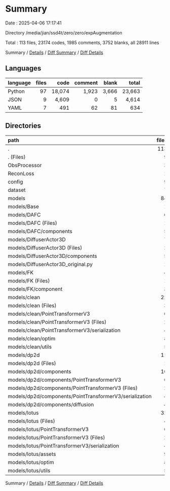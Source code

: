 # Summary

Date : 2025-04-06 17:17:41

Directory /media/jian/ssd4t/zero/zero/expAugmentation

Total : 113 files,  23174 codes, 1985 comments, 3752 blanks, all 28911 lines

Summary / [Details](details.md) / [Diff Summary](diff.md) / [Diff Details](diff-details.md)

## Languages
| language | files | code | comment | blank | total |
| :--- | ---: | ---: | ---: | ---: | ---: |
| Python | 97 | 18,074 | 1,923 | 3,666 | 23,663 |
| JSON | 9 | 4,609 | 0 | 5 | 4,614 |
| YAML | 7 | 491 | 62 | 81 | 634 |

## Directories
| path | files | code | comment | blank | total |
| :--- | ---: | ---: | ---: | ---: | ---: |
| . | 113 | 23,174 | 1,985 | 3,752 | 28,911 |
| . (Files) | 9 | 1,873 | 262 | 457 | 2,592 |
| ObsProcessor | 3 | 922 | 124 | 234 | 1,280 |
| ReconLoss | 1 | 149 | 4 | 35 | 188 |
| config | 9 | 606 | 80 | 113 | 799 |
| dataset | 7 | 2,063 | 308 | 482 | 2,853 |
| models | 84 | 17,561 | 1,207 | 2,431 | 21,199 |
| models/Base | 1 | 41 | 0 | 13 | 54 |
| models/DAFC | 6 | 1,495 | 123 | 262 | 1,880 |
| models/DAFC (Files) | 1 | 484 | 88 | 101 | 673 |
| models/DAFC/components | 5 | 1,011 | 35 | 161 | 1,207 |
| models/DiffuserActor3D | 7 | 1,985 | 211 | 373 | 2,569 |
| models/DiffuserActor3D (Files) | 2 | 974 | 176 | 214 | 1,364 |
| models/DiffuserActor3D/components | 5 | 1,011 | 35 | 159 | 1,205 |
| models/DiffuserActor3D_original.py | 1 | 553 | 49 | 68 | 670 |
| models/FK | 4 | 463 | 50 | 150 | 663 |
| models/FK (Files) | 1 | 342 | 46 | 110 | 498 |
| models/FK/component | 3 | 121 | 4 | 40 | 165 |
| models/clean | 22 | 2,878 | 225 | 546 | 3,649 |
| models/clean (Files) | 3 | 284 | 19 | 66 | 369 |
| models/clean/PointTransformerV3 | 6 | 1,685 | 123 | 257 | 2,065 |
| models/clean/PointTransformerV3 (Files) | 2 | 1,345 | 74 | 146 | 1,565 |
| models/clean/PointTransformerV3/serialization | 4 | 340 | 49 | 111 | 500 |
| models/clean/optim | 8 | 539 | 36 | 141 | 716 |
| models/clean/utils | 5 | 370 | 47 | 82 | 499 |
| models/dp2d | 11 | 2,303 | 178 | 425 | 2,906 |
| models/dp2d (Files) | 1 | 163 | 28 | 51 | 242 |
| models/dp2d/components | 10 | 2,140 | 150 | 374 | 2,664 |
| models/dp2d/components/PointTransformerV3 | 6 | 1,685 | 123 | 257 | 2,065 |
| models/dp2d/components/PointTransformerV3 (Files) | 2 | 1,345 | 74 | 146 | 1,565 |
| models/dp2d/components/PointTransformerV3/serialization | 4 | 340 | 49 | 111 | 500 |
| models/dp2d/components/diffusion | 4 | 455 | 27 | 117 | 599 |
| models/lotus | 32 | 7,843 | 371 | 594 | 8,808 |
| models/lotus (Files) | 4 | 668 | 46 | 96 | 810 |
| models/lotus/PointTransformerV3 | 6 | 1,685 | 123 | 257 | 2,065 |
| models/lotus/PointTransformerV3 (Files) | 2 | 1,345 | 74 | 146 | 1,565 |
| models/lotus/PointTransformerV3/serialization | 4 | 340 | 49 | 111 | 500 |
| models/lotus/assets | 9 | 4,609 | 0 | 5 | 4,614 |
| models/lotus/optim | 8 | 539 | 36 | 141 | 716 |
| models/lotus/utils | 5 | 342 | 166 | 95 | 603 |

Summary / [Details](details.md) / [Diff Summary](diff.md) / [Diff Details](diff-details.md)
